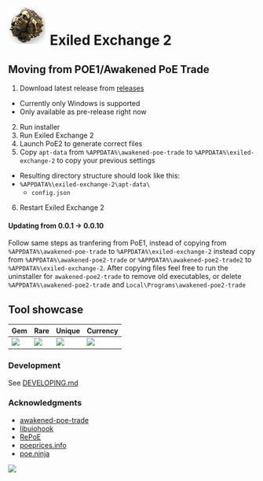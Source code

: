 # ![Exalted Orb](./renderer/public/images/exa.png) Exiled Exchange 2

## Moving from POE1/Awakened PoE Trade

1. Download latest release from [releases](https://github.com/Kvan7/exiled-exchange-2/releases)
  - Currently only Windows is supported
  - Only available as pre-release right now
2. Run installer
3. Run Exiled Exchange 2
4. Launch PoE2 to generate correct files
5. Copy `apt-data` from `%APPDATA%\awakened-poe-trade` to `%APPDATA%\exiled-exchange-2` to copy your previous settings
  - Resulting directory structure should look like this:
  - `%APPDATA%\exiled-exchange-2\apt-data\`
    - `config.json`
6. Restart Exiled Exchange 2

#### Updating from 0.0.1 -> 0.0.10

Follow same steps as tranfering from PoE1, instead of copying from `%APPDATA%\awakened-poe-trade` to `%APPDATA%\exiled-exchange-2` instead copy from `%APPDATA%\awakened-poe2-trade` or `%APPDATA%\awakened-poe2-trade2` to `%APPDATA%\exiled-exchange-2`. After copying files feel free to run the uninstaller for `awakened-poe2-trade` to remove old executables, or delete `%APPDATA%\awakened-poe2-trade` and `Local\Programs\awakened-poe2-trade`

## Tool showcase

| Gem                                  | Rare                                 | Unique                               | Currency                             |
| ------------------------------------ | ------------------------------------ | ------------------------------------ | ------------------------------------ |
| ![](https://i.imgur.com/LTsH2DZ.png) | ![](https://i.imgur.com/2XL5Wl8.png) | ![](https://i.imgur.com/UTV6prE.png) | ![](https://i.imgur.com/dQ9Sns6.png) |

### Development

See [DEVELOPING.md](./DEVELOPING.md)

### Acknowledgments

- [awakened-poe-trade](https://github.com/SnosMe/awakened-poe-trade)
- [libuiohook](https://github.com/kwhat/libuiohook)
- [RePoE](https://github.com/brather1ng/RePoE)
- [poeprices.info](https://www.poeprices.info/)
- [poe.ninja](https://poe.ninja/)

![](https://i.imgur.com/MATqhv7.png)

